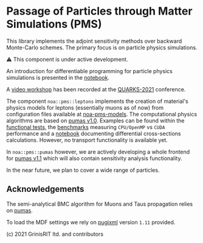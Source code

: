 # Passage of Particles through Matter Simulations (PMS) 

This library implements the adjoint sensitivity methods over backward Monte-Carlo schemes.
The primary focus is on particle physics simulations.

:warning: This component is under active development.

An introduction for differentiable programming for particle physics 
simulations is presented in the 
[notebook](differentiable_programming_pms.ipynb). 

A [video workshop](https://www.youtube.com/watch?v=nJm_jbX6tJc)
has been recorded at the 
[QUARKS-2021](https://www.youtube.com/channel/UCXdL4IpBP3LqmUO2EqNCYxA) 
conference.

The component `noa::pms::leptons` implements the creation 
of material's physics models for leptons 
(essentially muons as of now) from configuration files available at
[noa-pms-models](https://github.com/grinisrit/noa-pms-models). 
The computational physics algorithms are based on 
[pumas v1.0](https://github.com/niess/pumas/releases/tag/v1.0). 
Examples can be found within the 
[functional tests](../../test/pms), 
the [benchmarks](../../benchmark) 
measuring `CPU/OpenMP` vs `CUDA` performance
and a [notebook](muon_dcs_calc.ipynb) 
documenting differential cross-sections calculations.
However, no transport functionality is available yet.

In `noa::pms::pumas` however, we are actively developing a whole frontend for 
[pumas v1.1](https://github.com/niess/pumas/releases/tag/v1.1)
which will also contain sensitivity analysis functionality. 

In the near future, we plan to cover 
a wide range of particles. 

## Acknowledgements

The semi-analytical BMC algorithm for Muons and Taus propagation relies on 
[pumas](https://github.com/niess/pumas).

To load the MDF settings we rely on 
[pugixml](https://github.com/zeux/pugixml)  version `1.11` provided.

(c) 2021 GrinisRIT ltd. and contributors
